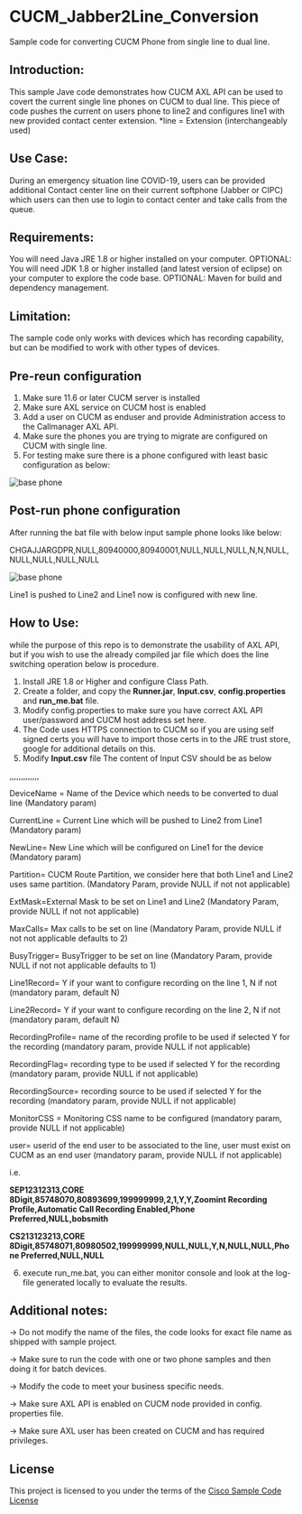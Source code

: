# CUCM_Jabber2Line_Conversion

Sample code for converting CUCM Phone from single line to dual line.

## Introduction:

This sample Jave code demonstrates how CUCM AXL API can be used to covert the current single line phones on CUCM to dual line.
This piece of code pushes the current on users phone to line2 and configures line1 with new provided contact center extension.
*line = Extension (interchangeably used)

## Use Case:

During an emergency situation line COVID-19, users can be provided additional Contact center line on their current softphone (Jabber or CIPC) which users can then use to login to contact center and take calls from the queue.

## Requirements:

You will need Java JRE 1.8 or higher installed on your computer.
OPTIONAL: You will need JDK 1.8 or higher installed (and latest version of eclipse) on your computer to explore the code base.
OPTIONAL: Maven for build and dependency management.

## Limitation:

The sample code only works with devices which has recording capability, but can be modified to work with other types of devices.

## Pre-reun configuration

1. Make sure 11.6 or later CUCM server is installed
2. Make sure AXL service on CUCM host is enabled
3. Add a user on CUCM as enduser and provide Administration access to the Callmanager AXL API.
5. Make sure the phones you are trying to migrate are configured on CUCM with single line.
4. For testing make sure there is a phone configured with least basic configuration as below:

![base phone](https://raw.githubusercontent.com/chintangajjar013/cucm_Jabber2Line/master/prerun.png)

## Post-run phone configuration

After running the bat file with below input sample phone looks like below:

CHGAJJARGDPR,NULL,80940000,80940001,NULL,NULL,NULL,N,N,NULL,NULL,NULL,NULL,NULL

![base phone](https://raw.githubusercontent.com/chintangajjar013/cucm_Jabber2Line/master/postrun.png)

Line1 is pushed to Line2 and Line1 now is configured with new line.

## How to Use:

while the purpose of this repo is to demonstrate the usability of AXL API, but if you wish to use the already compiled jar file which does the line switching operation below is procedure.

1. Install JRE 1.8 or Higher and configure Class Path.
2. Create a folder, and copy the **Runner.jar**, **Input.csv**, **config.properties** and **run_me.bat** file.
3. Modify config.properties to make sure you have correct AXL API user/password and CUCM host address set here. 
4. The Code uses HTTPS connection to CUCM so if you are using self signed certs you will have to import those certs in to the JRE trust store, google for additional details on this.
5. Modify **Input.csv** file
The content of Input CSV should be as below

<DeviceName>,<CurrentLine>,<NewLine>,<Partition>,<ExtMask>,<MaxCalls>,<BusyTrigger>,<Line1Record>,<Line2Record>,<RecordingProfile>,<RecordingFlag>,<RecordingSource>,<MonitorCSS>,<user>

DeviceName = Name of the Device which needs to be converted to dual line (Mandatory param)

CurrentLine = Current Line which will be pushed to Line2 from Line1 (Mandatory param)

NewLine= New Line which will be configured on Line1 for the device (Mandatory param)

Partition= CUCM Route Partition, we consider here that both Line1 and Line2 uses same partition. (Mandatory Param, provide NULL if not not applicable)

ExtMask=External Mask to be set on Line1 and Line2 (Mandatory Param, provide NULL if not not applicable)

MaxCalls= Max calls to be set on line (Mandatory Param, provide NULL if not not applicable defaults to 2)

BusyTrigger= BusyTrigger to be set on line (Mandatory Param, provide NULL if not not applicable defaults to 1)

Line1Record= Y if your want to configure recording on the line 1, N if not (mandatory param, default N)

Line2Record= Y if your want to configure recording on the line 2, N if not (mandatory param, default N)

RecordingProfile= name of the recording profile to be used if selected Y for the recording (mandatory param, provide NULL if not applicable)

RecordingFlag= recording type to be used if selected Y for the recording (mandatory param, provide NULL if not applicable)

RecordingSource= recording source to be used if selected Y for the recording (mandatory param, provide NULL if not applicable)

MonitorCSS = Monitoring CSS name to be configured (mandatory param, provide NULL if not applicable)

user= userid of the end user to be associated to the line, user must 
exist on CUCM as an end user (mandatory param, provide NULL if not applicable)
 
i.e. 

**SEP12312313,CORE 8Digit,85748070,80893699,199999999,2,1,Y,Y,Zoomint Recording Profile,Automatic Call Recording Enabled,Phone Preferred,NULL,bobsmith**

**CS213123213,CORE 8Digit,85748071,80980502,199999999,NULL,NULL,Y,N,NULL,NULL,Phone Preferred,NULL,NULL**
  
6. execute run_me.bat, you can either monitor console and look at the log-file generated locally to evaluate the results.

## Additional notes:

-> Do not modify the name of the files, the code looks for exact file name as shipped with sample project.

-> Make sure to run the code with one or two phone samples and then doing it for batch devices.

-> Modify the code to meet your business specific needs.

-> Make sure AXL API is enabled on CUCM node provided in config. properties file.

-> Make sure AXL user has been created on CUCM and has required privileges.


## License

This project is licensed to you under the terms of the [Cisco Sample Code License](https://github.com/chintangajjar013/cucm_Jabber2Line/blob/master/LICENSE)
